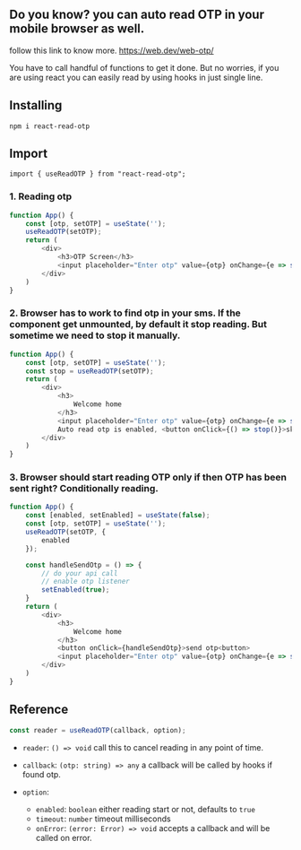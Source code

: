 ## Do you know? you can auto read OTP in your mobile browser as well.
follow this link to know more.
https://web.dev/web-otp/

You have to call handful of functions to get it done. But no worries, if you are using react you can easily read by using hooks in just single line.

## Installing

    npm i react-read-otp

## Import

    import { useReadOTP } from "react-read-otp";

### 1. Reading otp
```ts
function App() {
    const [otp, setOTP] = useState('');
    useReadOTP(setOTP);
    return (
        <div>
            <h3>OTP Screen</h3>
            <input placeholder="Enter otp" value={otp} onChange={e => setOTP(e.target.value)} />
        </div>
    )
}
```

### 2. Browser has to work to find otp in your sms. If the component get unmounted, by default it stop reading. But sometime we need to stop it manually.
```ts
function App() {
    const [otp, setOTP] = useState('');
    const stop = useReadOTP(setOTP);
    return (
        <div>
            <h3>
                Welcome home
            </h3>
            <input placeholder="Enter otp" value={otp} onChange={e => setOTP(e.target.value)} />
            Auto read otp is enabled, <button onClick={() => stop()}>skip</button>
        </div>
    )
}
```

### 3. Browser should start reading OTP only if then OTP has been sent right? Conditionally reading.
```ts
function App() {
    const [enabled, setEnabled] = useState(false);
    const [otp, setOTP] = useState('');
    useReadOTP(setOTP, {
        enabled
    });

    const handleSendOtp = () => {
        // do your api call
        // enable otp listener
        setEnabled(true);
    }
    return (
        <div>
            <h3>
                Welcome home
            </h3>
            <button onClick={handleSendOtp}>send otp<button>
            <input placeholder="Enter otp" value={otp} onChange={e => setOTP(e.target.value)} />
        </div>
    )
}
```


## Reference

```ts
const reader = useReadOTP(callback, option);
```
* `reader`: `() => void` call this to cancel reading in any point of time.

* `callback`: `(otp: string) => any` a callback will be called by hooks if found otp.

* `option`:

    * `enabled`: `boolean` either reading start or not, defaults to `true`
    * `timeout`: `number` timeout milliseconds
    * `onError`: `(error: Error) => void` accepts a callback and will be called on error.
